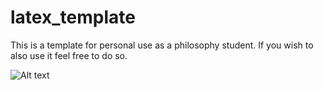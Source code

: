 # latex_template

This is a template for personal use as a philosophy student. If you wish to also use it feel free to do so.

![Alt text](https://www.google.com/url?sa=i&url=https%3A%2F%2Fen.wikipedia.org%2Fwiki%2FKantian_ethics&psig=AOvVaw1TikNwiZFt0_vQ2Skm1Idx&ust=1613065806950000&source=images&cd=vfe&ved=0CAIQjRxqFwoTCLDwycXw3-4CFQAAAAAdAAAAABAD "Optional title")
